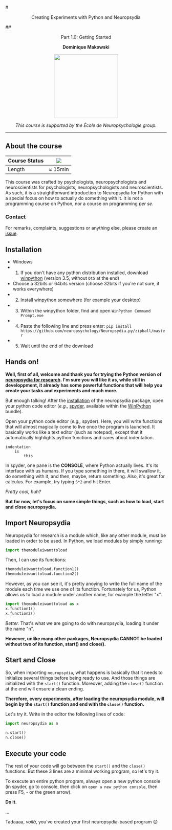 #<p align="center">Creating Experiments with Python and Neuropsydia</p>
##<p align="center">Part 1.0: Getting Started</p>
**<p align="center">Dominique Makowski</p>**

<p align="center"><img src="https://biblineuropsy.files.wordpress.com/2016/08/n.png" width="200"></p>


*<p align="center">This course is supported by the École de Neuropsychologie group.</p>*

---

## About the course


| Course Status | ![](https://img.shields.io/badge/status-open-brightgreen.svg) |
|---------------|---|
| Length | ≈ 15min |


This course was crafted by psychologists, neuropsychologists and neuroscientists for psychologists, neuropsychologists and neuroscientists.
As such, it is a straightforward introduction to Neuropsydia for Python with a special focus on how to actually do something with it.
It is not a programming course on Python, nor a course on programming *per se*.

### Contact

For remarks, complaints, suggestions or anything else, please create an [issue](https://github.com/neuropsychology/Courses/issues).

## Installation

- Windows
 - 1. If you don't have any python distribution installed, download [winpython](https://winpython.github.io/) (version 3.5, without `Qt5` at the end)
 - Choose a 32bits or 64bits version (choose 32bits if you're not sure, it works everywhere)
 - 2. Install winpython somewhere (for example your desktop)
 - 3. Within the winpython folder, find and open `WinPython Command Prompt.exe`
 - 4. Paste the following line and press enter: `pip install https://github.com/neuropsychology/Neuropsydia.py/zipball/master`
 - 5. Wait until the end of the download

## Hands on!

**Well, first of all, welcome and thank you for trying the Python version of [neuropsydia for research](https://github.com/neuropsychology/neuropsychology.R). I'm sure you will like it as, while still in developpment, it already has some powerful functions that will help you create your tasks and experiments and much more.**
 
But enough talking! After the [installation](https://github.com/neuropsychology/Neuropsydia.py#installation) of the neuropsydia package, open your python code editor (*e.g.,* [spyder](https://pythonhosted.org/spyder/installation.html), available within the [WinPython](https://winpython.github.io/) bundle).
 
Open your python code editor (*e.g.,* spyder). Here, you will write functions that will almost magically come to live once the program is launched. It basically works like a text editor (such as notepad), except that it automatically highlights python functions and cares about indentation.
```
indentation
    is
        this
```
In spyder, one pane is the **CONSOLE**, where Python actually lives. It's its interface with us humans. If you type something in there, it will swallow it, do something with it, and then, maybe, return something. Also, it's great for calculus. For example, try typing ```5*2``` and hit Enter.
 
*Pretty cool, huh?*
 
**But for now, let's focus on some simple things, such as how to load, start and close neuropsydia.**
 
 
## Import Neuropsydia
 
Neuropsydia for research is a module which, like any other module, must be loaded in order to be used. In Python, we load modules by simply running:
```python
import themoduleiwanttoload
```
Then, I can use its functions:

```python
themoduleiwanttoload.function1()
themoduleiwanttoload.function2()
```
However, as you can see it, it's pretty anoying to write the full name of the module each time we use one of its function. Fortunately for us, Python allows us to load a module under another name, for example the letter "x".
```python
import themoduleiwanttoload as x
x.function1()
x.function2()
```
*Better.* That's what we are going to do with neuropsydia, loading it under the name "n".
 
**However, unlike many other packages, Neuropsydia CANNOT be loaded without two of its function, start() and close().**
 
 
 
## Start and Close
 
So, when importing `neuropsydia`, what happens is basically that it needs to initialize several things before being ready to use. And those things are initialized with the `start()` function. Moreover, adding the `close()` function at the end will ensure a clean ending.
 
**Therefore, every experiments, after loading the neuropsydia module, will begin by the `start()` function and end with the `close()` function.**
 
Let's try it. Write in the editor the following lines of code:

```python
import neuropsydia as n
 
n.start()
n.close()
``` 
 
 
## Execute your code
 
The rest of your code will go between the `start()` and the `close()` functions. But these 3 lines are a minimal working program, so let's try it.
 
To execute an entire python program, always open a new python console (in spyder, go to console, then click on `open a new python console`, then press F5, - or the green arrow).
 
**Do it.**
 
...
 
Tadaaaa, *voilà*, you've created your first neuropsydia-based program :wink:
